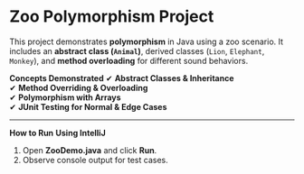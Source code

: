 # Zoo Polymorphism Project


This project demonstrates **polymorphism** in Java using a zoo scenario. It includes an **abstract class (`Animal`)**, derived classes (`Lion`, `Elephant`, `Monkey`), and **method overloading** for different sound behaviors.

**Concepts Demonstrated**
✔ **Abstract Classes & Inheritance**  
✔ **Method Overriding & Overloading**  
✔ **Polymorphism with Arrays**  
✔ **JUnit Testing for Normal & Edge Cases**

---

**How to Run**
**Using IntelliJ**
1. Open **ZooDemo.java** and click **Run**.
2. Observe console output for test cases.


